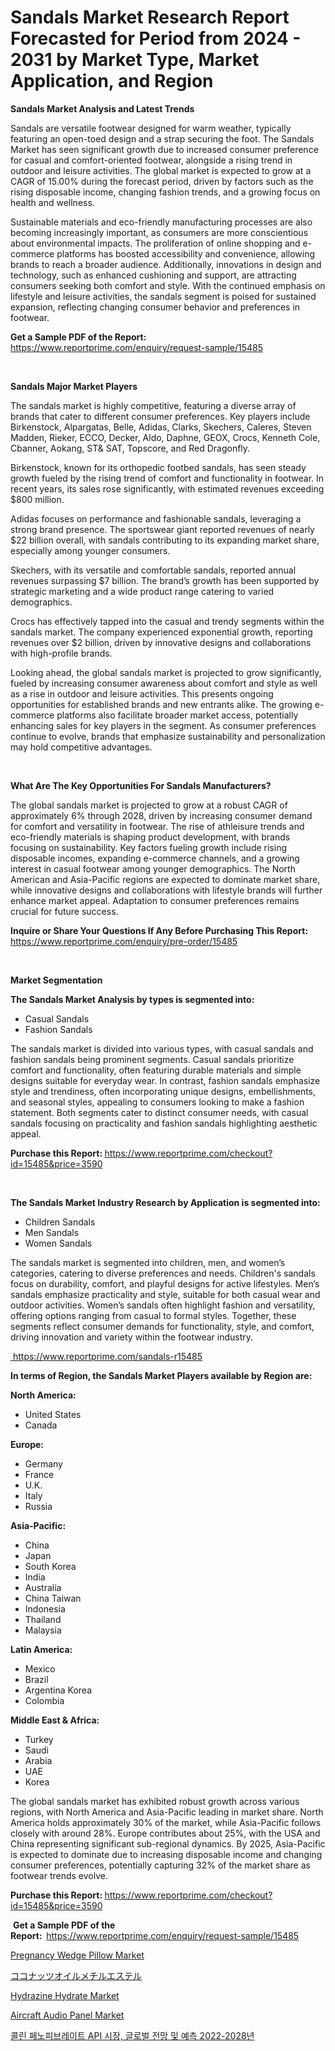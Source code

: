 <p><h1>Sandals Market Research Report Forecasted for Period from 2024 -  2031 by Market Type, Market Application, and Region</h1></p><p><strong>Sandals Market Analysis and Latest Trends</strong></p>
<p><p>Sandals are versatile footwear designed for warm weather, typically featuring an open-toed design and a strap securing the foot. The Sandals Market has seen significant growth due to increased consumer preference for casual and comfort-oriented footwear, alongside a rising trend in outdoor and leisure activities. The global market is expected to grow at a CAGR of 15.00% during the forecast period, driven by factors such as the rising disposable income, changing fashion trends, and a growing focus on health and wellness. </p><p>Sustainable materials and eco-friendly manufacturing processes are also becoming increasingly important, as consumers are more conscientious about environmental impacts. The proliferation of online shopping and e-commerce platforms has boosted accessibility and convenience, allowing brands to reach a broader audience. Additionally, innovations in design and technology, such as enhanced cushioning and support, are attracting consumers seeking both comfort and style. With the continued emphasis on lifestyle and leisure activities, the sandals segment is poised for sustained expansion, reflecting changing consumer behavior and preferences in footwear.</p></p>
<p><strong>Get a Sample PDF of the Report:&nbsp;</strong> <a href="https://www.reportprime.com/enquiry/request-sample/15485">https://www.reportprime.com/enquiry/request-sample/15485</a></p>
<p>&nbsp;</p>
<p><strong>Sandals Major Market Players</strong></p>
<p><p>The sandals market is highly competitive, featuring a diverse array of brands that cater to different consumer preferences. Key players include Birkenstock, Alpargatas, Belle, Adidas, Clarks, Skechers, Caleres, Steven Madden, Rieker, ECCO, Decker, Aldo, Daphne, GEOX, Crocs, Kenneth Cole, Cbanner, Aokang, ST& SAT, Topscore, and Red Dragonfly.</p><p>Birkenstock, known for its orthopedic footbed sandals, has seen steady growth fueled by the rising trend of comfort and functionality in footwear. In recent years, its sales rose significantly, with estimated revenues exceeding $800 million.</p><p>Adidas focuses on performance and fashionable sandals, leveraging a strong brand presence. The sportswear giant reported revenues of nearly $22 billion overall, with sandals contributing to its expanding market share, especially among younger consumers.</p><p>Skechers, with its versatile and comfortable sandals, reported annual revenues surpassing $7 billion. The brand’s growth has been supported by strategic marketing and a wide product range catering to varied demographics.</p><p>Crocs has effectively tapped into the casual and trendy segments within the sandals market. The company experienced exponential growth, reporting revenues over $2 billion, driven by innovative designs and collaborations with high-profile brands.</p><p>Looking ahead, the global sandals market is projected to grow significantly, fueled by increasing consumer awareness about comfort and style as well as a rise in outdoor and leisure activities. This presents ongoing opportunities for established brands and new entrants alike. The growing e-commerce platforms also facilitate broader market access, potentially enhancing sales for key players in the segment. As consumer preferences continue to evolve, brands that emphasize sustainability and personalization may hold competitive advantages.</p></p>
<p>&nbsp;</p>
<p><strong>What Are The Key Opportunities For Sandals Manufacturers?</strong></p>
<p><p>The global sandals market is projected to grow at a robust CAGR of approximately 6% through 2028, driven by increasing consumer demand for comfort and versatility in footwear. The rise of athleisure trends and eco-friendly materials is shaping product development, with brands focusing on sustainability. Key factors fueling growth include rising disposable incomes, expanding e-commerce channels, and a growing interest in casual footwear among younger demographics. The North American and Asia-Pacific regions are expected to dominate market share, while innovative designs and collaborations with lifestyle brands will further enhance market appeal. Adaptation to consumer preferences remains crucial for future success.</p></p>
<p><strong>Inquire or Share Your Questions If Any Before Purchasing This Report:</strong> <a href="https://www.reportprime.com/enquiry/pre-order/15485">https://www.reportprime.com/enquiry/pre-order/15485</a></p>
<p>&nbsp;</p>
<p><strong>Market Segmentation</strong></p>
<p><strong>The Sandals Market Analysis by types is segmented into:</strong></p>
<p><ul><li>Casual Sandals</li><li>Fashion Sandals</li></ul></p>
<p><p>The sandals market is divided into various types, with casual sandals and fashion sandals being prominent segments. Casual sandals prioritize comfort and functionality, often featuring durable materials and simple designs suitable for everyday wear. In contrast, fashion sandals emphasize style and trendiness, often incorporating unique designs, embellishments, and seasonal styles, appealing to consumers looking to make a fashion statement. Both segments cater to distinct consumer needs, with casual sandals focusing on practicality and fashion sandals highlighting aesthetic appeal.</p></p>
<p><strong>Purchase this Report:&nbsp;</strong><a href="https://www.reportprime.com/checkout?id=15485&price=3590">https://www.reportprime.com/checkout?id=15485&price=3590</a></p>
<p>&nbsp;</p>
<p><strong>The Sandals Market Industry Research by Application is segmented into:</strong></p>
<p><ul><li>Children Sandals</li><li>Men Sandals</li><li>Women Sandals</li></ul></p>
<p><p>The sandals market is segmented into children, men, and women’s categories, catering to diverse preferences and needs. Children's sandals focus on durability, comfort, and playful designs for active lifestyles. Men’s sandals emphasize practicality and style, suitable for both casual wear and outdoor activities. Women’s sandals often highlight fashion and versatility, offering options ranging from casual to formal styles. Together, these segments reflect consumer demands for functionality, style, and comfort, driving innovation and variety within the footwear industry.</p></p>
<p><a href="https://www.reportprime.com/sandals-r15485">&nbsp;https://www.reportprime.com/sandals-r15485</a></p>
<p><strong>In terms of Region, the Sandals Market Players available by Region are:</strong></p>
<p>
    <p> <strong> North America: </strong>
        <ul>
            <li>United States</li>
            <li>Canada</li>
        </ul>
        </p> 
    <p> <strong> Europe: </strong>
        <ul>
            <li>Germany</li>
            <li>France</li>
            <li>U.K.</li>
            <li>Italy</li>
            <li>Russia</li>
        </ul>
        </p> 
    <p> <strong> Asia-Pacific: </strong>
        <ul>
            <li>China</li>
            <li>Japan</li>
            <li>South Korea</li>
            <li>India</li>
            <li>Australia</li>
            <li>China Taiwan</li>
            <li>Indonesia</li>
            <li>Thailand</li>
            <li>Malaysia</li>
        </ul>
        </p> 
    <p> <strong> Latin America: </strong>
        <ul>
            <li>Mexico</li>
            <li>Brazil</li>
            <li>Argentina Korea</li>
            <li>Colombia</li>
        </ul>
        </p> 
    <p> <strong> Middle East & Africa: </strong>
        <ul>
            <li>Turkey</li>
            <li>Saudi</li>
            <li>Arabia</li>
            <li>UAE</li>
            <li>Korea</li>
        </ul>
    </p>
    </p>
<p><p>The global sandals market has exhibited robust growth across various regions, with North America and Asia-Pacific leading in market share. North America holds approximately 30% of the market, while Asia-Pacific follows closely with around 28%. Europe contributes about 25%, with the USA and China representing significant sub-regional dynamics. By 2025, Asia-Pacific is expected to dominate due to increasing disposable income and changing consumer preferences, potentially capturing 32% of the market share as footwear trends evolve.</p></p>
<p><strong>Purchase this Report: </strong><a href="https://www.reportprime.com/checkout?id=15485&price=3590">https://www.reportprime.com/checkout?id=15485&price=3590</a></p>
<p>&nbsp;<strong>Get a Sample PDF of the Report:&nbsp;&nbsp;</strong><a href="https://www.reportprime.com/enquiry/request-sample/15485">https://www.reportprime.com/enquiry/request-sample/15485</a></p>
<p><strong></strong></p>
<p><p><a href="https://medium.com/@gracielawharris42024/the-global-market-overview-of-the-pregnancy-wedge-pillow-market-provides-a-unique-perspective-on-504b3496ede8">Pregnancy Wedge Pillow Market</a></p><p><a href="https://medium.com/@alexxis.gm/coconut-oil-methyl-esters-market-%E3%81%AE%E3%82%B0%E3%83%AD%E3%83%BC%E3%83%90%E3%83%AB%E5%B8%82%E5%A0%B4%E6%A6%82%E8%A6%81%E3%81%AF-%E4%B8%96%E7%95%8C%E3%81%8A%E3%82%88%E3%81%B3%E4%B8%BB%E8%A6%81%E5%B8%82%E5%A0%B4%E3%81%AB%E3%81%8A%E3%81%91%E3%82%8B%E6%A5%AD%E7%95%8C%E3%81%AB%E5%BD%B1%E9%9F%BF%E3%82%92%E4%B8%8E%E3%81%88%E3%82%8B%E4%B8%BB%E8%A6%81%E3%81%AA%E3%83%88%E3%83%AC%E3%83%B3%E3%83%89%E3%81%AB%E3%81%A4%E3%81%84%E3%81%A6-%E7%8B%AC%E8%87%AA%E3%81%AE%E8%A6%96%E7%82%B9%E3%82%92%E6%8F%90%E4%BE%9B%E3%81%97%E3%81%BE%E3%81%99-6b85b216aa2b">ココナッツオイルメチルエステル</a></p><p><a href="https://www.linkedin.com/pulse/hydrazine-hydrate-industry-insights-report-analyzing-market-rwnmf?trackingId=S5sP8DvPTE2iV02Y8kYuzA%3D%3D">Hydrazine Hydrate Market</a></p><p><a href="https://issuu.com/reportprime-2/docs/aircraft-audio-panel-market-size-20_bffd103f434167">Aircraft Audio Panel Market</a></p><p><a href="https://medium.com/@vlcostes/choline-fenofibrate-api-market-global-outlook-and-forecast-2022-2028-market-%EC%9D%98-%EA%B8%80%EB%A1%9C%EB%B2%8C-%EC%8B%9C%EC%9E%A5-%EA%B0%9C%EC%9A%94%EB%8A%94-%EC%A0%84-%EC%84%B8%EA%B3%84-%EB%B0%8F-8e3b0e5b9513">콜린 페노피브레이트 API 시장, 글로벌 전망 및 예측 2022-2028년</a></p></p>